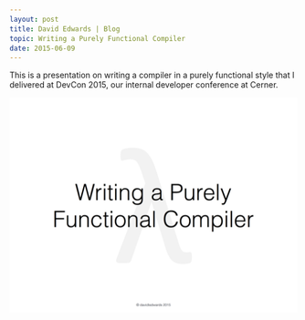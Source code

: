 ```yaml
---
layout: post
title: David Edwards | Blog
topic: Writing a Purely Functional Compiler
date: 2015-06-09
---
```

This is a presentation on writing a compiler in a purely functional style that I delivered at DevCon 2015, our internal developer conference at Cerner.

[![Writing a Purely Functional Compiler](/images/writing-a-purely-functional-compiler.png)](https://dl.dropboxusercontent.com/u/6310959/writing-purely-functional-compiler.pdf "Writing a Purely Functional Compiler")
